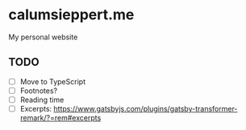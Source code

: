 # calumsieppert.me

My personal website

## TODO

-   [ ] Move to TypeScript
-   [ ] Footnotes?
-   [ ] Reading time
-   [ ] Excerpts: https://www.gatsbyjs.com/plugins/gatsby-transformer-remark/?=rem#excerpts
